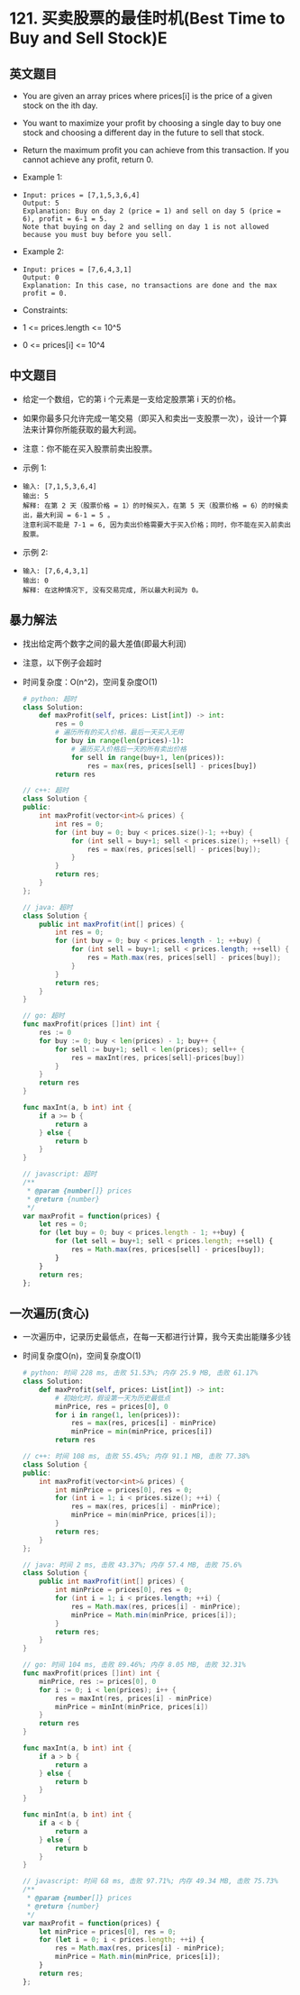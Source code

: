 # 121. 买卖股票的最佳时机(Best Time to Buy and Sell Stock)E

## 英文题目

- You are given an array prices where prices[i] is the price of a given stock on the ith day.

- You want to maximize your profit by choosing a single day to buy one stock and choosing a different day in the future to sell that stock.

- Return the maximum profit you can achieve from this transaction. If you cannot achieve any profit, return 0.

- Example 1:


- ```plain text
  Input: prices = [7,1,5,3,6,4]
  Output: 5
  Explanation: Buy on day 2 (price = 1) and sell on day 5 (price = 6), profit = 6-1 = 5.
  Note that buying on day 2 and selling on day 1 is not allowed because you must buy before you sell.
  ```


- Example 2:


- ```plain text
  Input: prices = [7,6,4,3,1]
  Output: 0
  Explanation: In this case, no transactions are done and the max profit = 0.
  ```


- Constraints:

- 1 <= prices.length <= 10^5

- 0 <= prices[i] <= 10^4

## 中文题目

- 给定一个数组，它的第 i 个元素是一支给定股票第 i 天的价格。

- 如果你最多只允许完成一笔交易（即买入和卖出一支股票一次），设计一个算法来计算你所能获取的最大利润。

- 注意：你不能在买入股票前卖出股票。

- 示例 1:


- ```plain text
  输入: [7,1,5,3,6,4]
  输出: 5
  解释: 在第 2 天（股票价格 = 1）的时候买入，在第 5 天（股票价格 = 6）的时候卖出，最大利润 = 6-1 = 5 。
  注意利润不能是 7-1 = 6, 因为卖出价格需要大于买入价格；同时，你不能在买入前卖出股票。
  ```


- 示例 2:


- ```plain text
  输入: [7,6,4,3,1]
  输出: 0
  解释: 在这种情况下, 没有交易完成, 所以最大利润为 0。
  ```


## 暴力解法

- 找出给定两个数字之间的最大差值(即最大利润)

- 注意，以下例子会超时

- 时间复杂度：O(n^2)，空间复杂度O(1)


  <CodeGroup>
  <CodeGroupItem title="python" active>

  ```python
  # python: 超时
  class Solution:
      def maxProfit(self, prices: List[int]) -> int:
          res = 0
          # 遍历所有的买入价格，最后一天买入无用
          for buy in range(len(prices)-1):
              # 遍历买入价格后一天的所有卖出价格
              for sell in range(buy+1, len(prices)):
                  res = max(res, prices[sell] - prices[buy])
          return res
  ```

  </CodeGroupItem>
  <CodeGroupItem title="cpp">

  ```cpp
  // c++: 超时
  class Solution {
  public:
      int maxProfit(vector<int>& prices) {
          int res = 0;
          for (int buy = 0; buy < prices.size()-1; ++buy) {
              for (int sell = buy+1; sell < prices.size(); ++sell) {
                  res = max(res, prices[sell] - prices[buy]);
              }
          }
          return res;
      }
  };
  ```

  </CodeGroupItem>
  <CodeGroupItem title="java">

  ```java
  // java: 超时
  class Solution {
      public int maxProfit(int[] prices) {
          int res = 0;
          for (int buy = 0; buy < prices.length - 1; ++buy) {
              for (int sell = buy+1; sell < prices.length; ++sell) {
                  res = Math.max(res, prices[sell] - prices[buy]);
              }
          }
          return res;
      }
  }
  ```

  </CodeGroupItem>
  <CodeGroupItem title="go">

  ```go
  // go: 超时
  func maxProfit(prices []int) int {
      res := 0
      for buy := 0; buy < len(prices) - 1; buy++ {
          for sell := buy+1; sell < len(prices); sell++ {
              res = maxInt(res, prices[sell]-prices[buy])
          }
      }
      return res
  }
  
  func maxInt(a, b int) int {
      if a >= b {
          return a
      } else {
          return b
      }
  }
  ```

  </CodeGroupItem>
  <CodeGroupItem title="javascript">

  ```javascript
  // javascript: 超时
  /**
   * @param {number[]} prices
   * @return {number}
   */
  var maxProfit = function(prices) {
      let res = 0;
      for (let buy = 0; buy < prices.length - 1; ++buy) {
          for (let sell = buy+1; sell < prices.length; ++sell) {
              res = Math.max(res, prices[sell] - prices[buy]);
          }
      }
      return res;
  };
  ```

  </CodeGroupItem></CodeGroup>


## 一次遍历(贪心)

- 一次遍历中，记录历史最低点，在每一天都进行计算，我今天卖出能赚多少钱

- 时间复杂度O(n)，空间复杂度O(1)


  <CodeGroup>
  <CodeGroupItem title="python" active>

  ```python
  # python: 时间 228 ms, 击败 51.53%; 内存 25.9 MB, 击败 61.17%
  class Solution:
      def maxProfit(self, prices: List[int]) -> int:
          # 初始化时，假设第一天为历史最低点
          minPrice, res = prices[0], 0
          for i in range(1, len(prices)):
              res = max(res, prices[i] - minPrice)
              minPrice = min(minPrice, prices[i])
          return res
  ```

  </CodeGroupItem>
  <CodeGroupItem title="cpp">

  ```cpp
  // c++: 时间 108 ms, 击败 55.45%; 内存 91.1 MB, 击败 77.38%
  class Solution {
  public:
      int maxProfit(vector<int>& prices) {
          int minPrice = prices[0], res = 0;
          for (int i = 1; i < prices.size(); ++i) {
              res = max(res, prices[i] - minPrice);
              minPrice = min(minPrice, prices[i]);
          }
          return res;
      }
  };
  ```

  </CodeGroupItem>
  <CodeGroupItem title="java">

  ```java
  // java: 时间 2 ms, 击败 43.37%; 内存 57.4 MB, 击败 75.6%
  class Solution {
      public int maxProfit(int[] prices) {
          int minPrice = prices[0], res = 0;
          for (int i = 1; i < prices.length; ++i) {
              res = Math.max(res, prices[i] - minPrice);
              minPrice = Math.min(minPrice, prices[i]);
          }
          return res;
      }
  }
  ```

  </CodeGroupItem>
  <CodeGroupItem title="go">

  ```go
  // go: 时间 104 ms, 击败 89.46%; 内存 8.05 MB, 击败 32.31%
  func maxProfit(prices []int) int {
      minPrice, res := prices[0], 0
      for i := 0; i < len(prices); i++ {
          res = maxInt(res, prices[i] - minPrice)
          minPrice = minInt(minPrice, prices[i])
      }
      return res
  }
  
  func maxInt(a, b int) int {
      if a > b {
          return a
      } else {
          return b
      }
  }
  
  func minInt(a, b int) int {
      if a < b {
          return a
      } else {
          return b
      }
  }
  ```

  </CodeGroupItem>
  <CodeGroupItem title="javascript">

  ```javascript
  // javascript: 时间 68 ms, 击败 97.71%; 内存 49.34 MB, 击败 75.73%
  /**
   * @param {number[]} prices
   * @return {number}
   */
  var maxProfit = function(prices) {
      let minPrice = prices[0], res = 0;
      for (let i = 0; i < prices.length; ++i) {
          res = Math.max(res, prices[i] - minPrice);
          minPrice = Math.min(minPrice, prices[i]);
      }
      return res;
  };
  ```

  </CodeGroupItem></CodeGroup>


